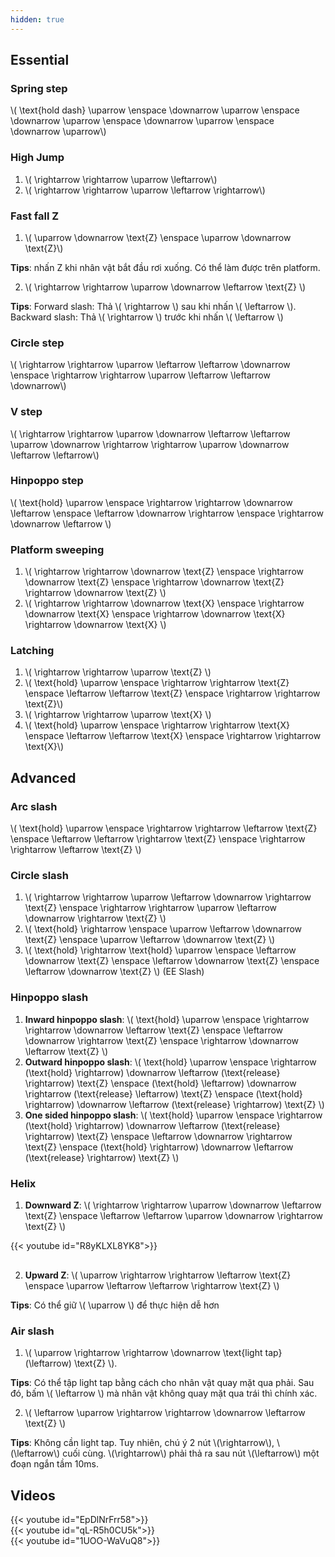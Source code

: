 ```yaml
---
hidden: true
---
```


## Essential

### Spring step

\\( \text{hold dash} \uparrow \enspace \downarrow \uparrow \enspace \downarrow \uparrow \enspace \downarrow \uparrow \enspace \downarrow \uparrow\\)

### High Jump

1. \\( \rightarrow \rightarrow \uparrow \leftarrow\\)
2. \\( \rightarrow \rightarrow \uparrow \leftarrow \rightarrow\\)

### Fast fall Z

1. \\( \uparrow \downarrow \text{Z} \enspace \uparrow \downarrow \text{Z}\\)

**Tips**: nhấn Z khi nhân vật bắt đầu rơi xuống. Có thể làm được trên platform.

2. \\( \rightarrow \rightarrow \uparrow \downarrow \leftarrow \text{Z} \\)

**Tips**:  Forward slash: Thả \\( \rightarrow \\) sau khi nhấn \\( \leftarrow \\). Backward slash: Thả \\( \rightarrow \\) trước khi nhấn \\( \leftarrow \\)

### Circle step

\\( \rightarrow \rightarrow \uparrow \leftarrow \leftarrow \downarrow \enspace \rightarrow \rightarrow \uparrow \leftarrow \leftarrow \downarrow\\)

### V step

\\( \rightarrow \rightarrow \uparrow \downarrow \leftarrow \leftarrow \uparrow \downarrow \rightarrow \rightarrow \uparrow \downarrow \leftarrow \leftarrow\\)

### Hinpoppo step

\\( \text{hold} \uparrow \enspace \rightarrow \rightarrow \downarrow \leftarrow \enspace \leftarrow \downarrow \rightarrow \enspace \rightarrow \downarrow \leftarrow \\)

### Platform sweeping

1. \\( \rightarrow \rightarrow \downarrow \text{Z} \enspace \rightarrow \downarrow \text{Z} \enspace \rightarrow \downarrow \text{Z} \rightarrow \downarrow \text{Z} \\)
2. \\( \rightarrow \rightarrow \downarrow \text{X} \enspace \rightarrow \downarrow \text{X} \enspace \rightarrow \downarrow \text{X} \rightarrow \downarrow \text{X} \\)

### Latching

1. \\( \rightarrow \rightarrow \uparrow \text{Z} \\) 
2. \\( \text{hold} \uparrow \enspace \rightarrow \rightarrow \text{Z} \enspace \leftarrow \leftarrow \text{Z} \enspace \rightarrow \rightarrow \text{Z}\\)
3. \\( \rightarrow \rightarrow \uparrow \text{X} \\)
4. \\( \text{hold} \uparrow \enspace \rightarrow \rightarrow \text{X} \enspace \leftarrow \leftarrow \text{X} \enspace \rightarrow \rightarrow \text{X}\\)

## Advanced

### Arc slash

\\( \text{hold} \uparrow \enspace \rightarrow \rightarrow \leftarrow \text{Z} \enspace \leftarrow \leftarrow \rightarrow \text{Z} \enspace \rightarrow \rightarrow \leftarrow \text{Z} \\)

### Circle slash

1. \\( \rightarrow \rightarrow \uparrow \leftarrow \downarrow \rightarrow \text{Z} \enspace \rightarrow \rightarrow \uparrow \leftarrow \downarrow \rightarrow \text{Z} \\)
2. \\( \text{hold} \rightarrow \enspace \uparrow \leftarrow \downarrow \text{Z} \enspace \uparrow \leftarrow \downarrow \text{Z} \\)
2. \\( \text{hold} \rightarrow \text{hold} \uparrow \enspace \leftarrow \downarrow \text{Z} \enspace \leftarrow \downarrow \text{Z} \enspace \leftarrow \downarrow \text{Z} \\) (EE Slash)

### Hinpoppo slash

1. **Inward hinpoppo slash**: \\( \text{hold} \uparrow \enspace \rightarrow \rightarrow \downarrow \leftarrow \text{Z} \enspace \leftarrow \downarrow \rightarrow  \text{Z} \enspace \rightarrow \downarrow \leftarrow \text{Z} \\)
2. **Outward hinpoppo slash**: \\( \text{hold} \uparrow \enspace \rightarrow (\text{hold} \rightarrow) \downarrow \leftarrow (\text{release} \rightarrow) \text{Z} \enspace (\text{hold} \leftarrow) \downarrow \rightarrow (\text{release} \leftarrow) \text{Z} \enspace (\text{hold} \rightarrow) \downarrow \leftarrow (\text{release} \rightarrow) \text{Z} \\)
3. **One sided hinpoppo slash**: \\( \text{hold} \uparrow \enspace \rightarrow (\text{hold} \rightarrow) \downarrow \leftarrow (\text{release} \rightarrow) \text{Z} \enspace \leftarrow \downarrow \rightarrow  \text{Z} \enspace (\text{hold} \rightarrow) \downarrow \leftarrow (\text{release} \rightarrow) \text{Z} \\)

### Helix
1. **Downward Z**: \\( \rightarrow \rightarrow \uparrow \downarrow \leftarrow \text{Z} \enspace \leftarrow \leftarrow \uparrow \downarrow \rightarrow \text{Z} \\)
<div style="max-width: 600px; margin-bottom: 30px">{{< youtube id="R8yKLXL8YK8">}}</div>

2. **Upward Z**: \\( \uparrow \rightarrow \rightarrow \leftarrow \text{Z} \enspace \uparrow \leftarrow \leftarrow \rightarrow \text{Z} \\)

**Tips**: Có thể giữ \\( \uparrow \\) để thực hiện dễ hơn

### Air slash

1. \\( \uparrow \rightarrow \rightarrow \downarrow \text{light tap}(\leftarrow) \text{Z} \\).

**Tips**: Có thể tập light tap bằng cách cho nhân vật quay mặt qua phải. Sau đó, bấm \\( \leftarrow \\) mà nhân vật không quay mặt qua trái thì chính xác.

2. \\( \leftarrow \uparrow \rightarrow \rightarrow \downarrow \leftarrow \text{Z} \\)

**Tips**: Không cần light tap. Tuy nhiên, chú ý 2 nút \\(\rightarrow\\), \\(\leftarrow\\) cuối cùng. \\(\rightarrow\\) phải thả ra sau nút \\(\leftarrow\\) một đoạn ngắn tầm 10ms.

## Videos
<div class="row">
  <div class="col-sm mb-3 mr-1 mt-1">{{< youtube id="EpDlNrFrr58">}}</div>
  <div class="col-sm mb-3 mr-1 mt-1">{{< youtube id="qL-R5h0CU5k">}}</div>
  <div class="col-sm mb-3 mr-1 mt-1">{{< youtube id="1UOO-WaVuQ8">}}</div>
</div>
